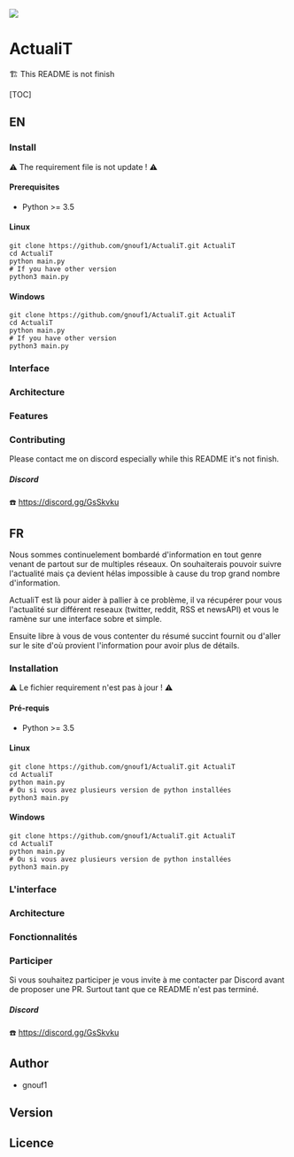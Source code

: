 ![](https://zupimages.net/up/19/40/pk46.png)

# ActualiT

:building_construction: This README is not finish 

[TOC]



## EN

### Install

:warning: The requirement file is not update ! :warning:

#### Prerequisites

- Python >= 3.5

#### Linux

```shell
git clone https://github.com/gnouf1/ActualiT.git ActualiT
cd ActualiT
python main.py
# If you have other version
python3 main.py
```

#### Windows

```shell
git clone https://github.com/gnouf1/ActualiT.git ActualiT
cd ActualiT
python main.py
# If you have other version
python3 main.py
```



### Interface

### Architecture

### Features

### Contributing

Please contact me on discord especially while this README it's not finish.

##### Discord

:phone: https://discord.gg/GsSkvku

## FR

Nous sommes continuelement bombardé d'information en tout genre venant de partout sur de multiples réseaux. On souhaiterais pouvoir suivre l'actualité mais ça devient hélas impossible à cause du trop grand nombre d'information.

ActualiT est là pour aider à pallier à ce problème, il va récupérer pour vous l'actualité sur différent reseaux (twitter, reddit, RSS et newsAPI) et vous le ramène sur une interface sobre et simple. 

Ensuite libre à vous de vous contenter du résumé succint fournit ou d'aller sur le site d'où provient l'information pour avoir plus de détails.

### Installation

:warning: Le fichier requirement n'est pas à jour ! :warning:

#### Pré-requis

- Python >= 3.5

#### Linux

```shell
git clone https://github.com/gnouf1/ActualiT.git ActualiT
cd ActualiT
python main.py
# Ou si vous avez plusieurs version de python installées
python3 main.py
```

#### Windows

```shell
git clone https://github.com/gnouf1/ActualiT.git ActualiT
cd ActualiT
python main.py
# Ou si vous avez plusieurs version de python installées
python3 main.py
```



### L'interface

### Architecture

### Fonctionnalités

### Participer

Si vous souhaitez participer je vous invite à me contacter par Discord avant de proposer une PR. Surtout tant que ce README n'est pas terminé.

##### Discord

:phone: https://discord.gg/GsSkvku



## Author

- gnouf1

## Version

## Licence







